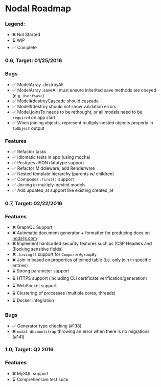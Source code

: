 # Nodal Roadmap

### Legend:

* :x: Not Started
* :hourglass: WIP
* :white_check_mark: Complete

### 0.6, Target: 01/25/2016

### Bugs
* :white_check_mark: ModelArray .destroyAll
* :white_check_mark: ModelArray .saveAll must ensure inherited save methods are obeyed (e.g. `User#save`)
* :white_check_mark: Model#destroyCascade should cascade
* :white_check_mark: Model#destroy should not show validation errors
* :white_check_mark: Model.joinsTo needs to be rethought, or all models need to be `required` on app start
* :white_check_mark: When joining objects, represent multiply-nested objects properly in `toObject` output

### Features
* :white_check_mark: Refactor tasks
* :white_check_mark: Idiomatic tests in app (using mocha)
* :white_check_mark: Postgres JSON datatype support
* :white_check_mark: Refactor Middleware, add Renderware
* :white_check_mark: Nested template hierarchy (parents w/ children)
* :white_check_mark: Composer `.first()` support
* :white_check_mark: Joining in multiply-nested models
* :white_check_mark: Add updated_at support like existing created_at

### 0.7, Target: 02/22/2016

### Features
* :x: GraphQL Support
* :x: Automatic document generator + formatter for producing docs on [nodaljs.com](http://nodaljs.com)
* :x: Implement hardcoded security features such as (CSP Headers and Blocking sensitive fields)
* :x: `.having()` support for `Composer#groupBy`
* :x: Join in based on properties of joined table (i.e. only join in specific entries)
* :hourglass: Strong parameter support
* :hourglass: HTTPS support (including CLI certificate verification/generation)
* :hourglass: WebSocket support
* :hourglass: Clustering of processes (multiple cores, threads)
* :hourglass: Docker integration

### Bugs
* :white_check_mark: Generator type checking (#138)
* :x: `nodal db:bootstrap` throwing an error when there is no migrations (#141)

### 1.0, Target: Q2 2016

### Features
* :x: MySQL support
* :hourglass: Comprehensive test suite

